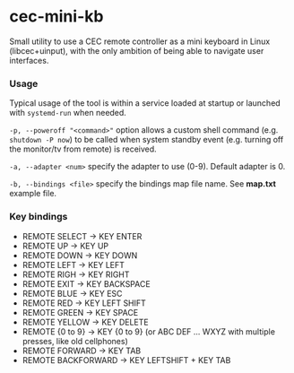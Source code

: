 # cec-mini-kb
Small utility to use a CEC remote controller as a mini keyboard in Linux (libcec+uinput), with the only ambition of being able to navigate user interfaces.

### Usage
Typical usage of the tool is within a service loaded at startup or launched with `systemd-run` when needed.

`-p, --poweroff "<command>"` option allows a custom shell command (e.g. `shutdown -P now`) to be called when system standby event (e.g. turning off the monitor/tv from remote) is received.

`-a, --adapter <num>` specify the adapter to use (0-9). Default adapter is 0.

`-b, --bindings <file>` specify the bindings map file name. See **map.txt** example file.

### Key bindings
 * REMOTE SELECT -> KEY ENTER
 * REMOTE UP -> KEY UP
 * REMOTE DOWN -> KEY DOWN
 * REMOTE LEFT -> KEY LEFT
 * REMOTE RIGH -> KEY RIGHT
 * REMOTE EXIT -> KEY BACKSPACE
 * REMOTE BLUE -> KEY ESC
 * REMOTE RED -> KEY LEFT SHIFT
 * REMOTE GREEN -> KEY SPACE
 * REMOTE YELLOW -> KEY DELETE
 * REMOTE {0 to 9} -> KEY {0 to 9} (or ABC DEF ... WXYZ with multiple presses, like old cellphones)
 * REMOTE FORWARD -> KEY TAB
 * REMOTE BACKFORWARD -> KEY LEFTSHIFT + KEY TAB
